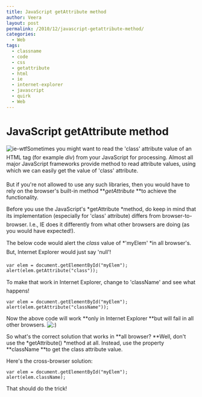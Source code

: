 ```yaml
---
title: JavaScript getAttribute method
author: Veera
layout: post
permalink: /2010/12/javascript-getattribute-method/
categories:
  - Web
tags:
  - classname
  - code
  - css
  - getattribute
  - html
  - ie
  - internet-explorer
  - javascript
  - quirk
  - Web
---
```

# JavaScript getAttribute method

![ie-wtf][1]Sometimes you might want to read the 'class' attribute value of an HTML tag (for example *div*) from your JavaScript for processing. Almost all major JavaScript frameworks provide method to read attribute values, using which we can easily get the value of 'class' attribute.

 [1]: http://veerasundar.com/img/2010/12/ie-wtf.jpg "ie-wtf"

But if you're not allowed to use any such libraries, then you would have to rely on the browser's built-in method ***getAttribute* **to achieve the functionality.

Before you use the JavaScript's *getAttribute *method, do keep in mind that its implementation (especially for 'class' attribute) differs from browser-to-browser. I.e., IE does it differently from what other browsers are doing (as you would have expected!).

The below code would alert the *class* value of *'myElem' *in all browser's. But, Internet Explorer would just say 'null'!

    var elem = document.getElementById("myElem");
    alert(elem.getAttribute("class"));

To make that work in Internet Explorer, change to 'className' and see what happens!

    var elem = document.getElementById("myElem");
    alert(elem.getAttribute("className"));

Now the above code will work **only in Internet Explorer **but will fail in all other browsers. ![:)][2] 

 [2]: http://veerasundar.com/blog/wp-includes/images/smilies/icon_smile.gif

So what's the correct solution that works in **all browser? **Well, don't use the *getAttribute() *method at all. Instead, use the property **className **to get the class attribute value.

Here's the cross-browser solution:

    var elem = document.getElementById("myElem");
    alert(elem.className);

That should do the trick!